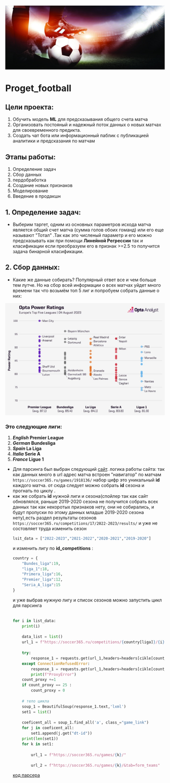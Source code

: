 ![header](https://github.com/stas-as/Proget_football/blob/master/assets/UK49ux8wKpc.jpg)
# Proget_football
## Цели проекта:
1. Обучить модель **ML** для предсказывания общего счета матча 
2. Организовать постояный и надежный поток данных о новых матчах для своевременного предикта.
3. Создать чат бота или информационный паблик с публикацией аналитики и предсказания по матчам


## Этапы работы:
1. Определение задач
2. Сбор данных 
3. пердобработка
4. Создание новых признаков
5. Моделирование
6. Введение в продакшн


## 1. Определение задач:
- Выберим таргет, одним из основных параметров исхода матча является общий счет матча (сумма голов обоих гоманд) или его еще называют "Тотал" .Так как это численый параметр и его можно предсказывать как при помощи **Линейной Регрессии** так и класификации если преобразуем его в признак >=2.5 то получится задача бинарной класификации.

## 2. Сбор данных:
- Какие же данные собирать? Популярный ответ все и чем больше тем лутче. 
Но на сбор всей информации о всех матчах уйдет много времени так что возьмём топ 5 лиг и попробуем собрать данные о них:

![ligi](https://github.com/stas-as/Proget_football/blob/master/assets/european-league-rankings-1024x717.jpg)

### Это следующие лиги:  
1. ***English* Premier League**
2. ***German* Bundesliga**
3. ***Spain* La Liga**
4. ***Italia* Serie A**
5. ***France* Ligue 1**

- Для парсинга был выбран следующий [сайт](https://soccer365.ru/online/).
логика работы сайта: так как данных много в url адрес матча встроен "навигатор" по матчам `https://soccer365.ru/games/1918136/` 
набор цифр это уникальный **id** каждого матча. от сюда следует можно собрать **id** сезона и прогнать по циклу .
- как же собрать **id** нужной лиги и сезона(спойлер так как сайт обновлялся, раньше 2019-2020 сезона не получится собрать всех данных так как некоротых признаков нету, они не собирались, и будут пропуски по этому данных младше 2019-2020 сезона нету),есть раздел результаты сезонов `https://soccer365.ru/competitions/17/2022-2023/results/` и уже не состовляет труда изменить сезон
    ```python
    lsit_data = ["2022-2023","2021-2022","2020-2021","2019-2020"]
    ``` 
    и изменить лигу по **id_competitions**  :
    ```python
    country = {
        "Bundes_liga":19,
        "liga_1":18,
        "Primera_liga":16,
        "Premier_liga":12,
        "Seria_A_liga":15
    }
    ```
    и уже выбрав нужную лигу и список сезонов можно запустить цикл для парсинга 
    ```python

    for i in list_data:     
        print(i)
        
        data_list = list()
        url_1 = f"https://soccer365.ru/competitions/{country[liga]}/{i}/results/"
        
        try:
            response_1 = requests.get(url_1,headers=headers[cikle[count_proxy][0]],proxies=proxy[cikle[count_proxy][1]])
        except ConnectionRefusedError:
            response_1 = requests.get(url_1,headers=headers[cikle[count_proxy][0]],proxies=proxy[cikle[count_proxy][1]])
            print(f"ProxyError")
        count_proxy +=1 
        if count_proxy == 25 :
            count_proxy = 0
            
        # тело цикла
        soup_1 = BeautifulSoup(response_1.text,'lxml')
        set1 = list()
        
        coeficent_all = soup_1.find_all('a', class_="game_link")
        for j in coeficent_all:
            set1.append(j.get("dt-id"))
        print(len(set1))
        for k in set1:
            
            url_1 = f"https://soccer365.ru/games/{k}/"
        
            url_2 = f"https://soccer365.ru/games/{k}/&tab=form_teams"
    ```
    [код парсера](https://github.com/stas-as/Proget_football/blob/master/Parsing/parsing2_v2.0.ipynb)